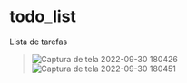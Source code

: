 # todo_list

Lista de tarefas
> ![Captura de tela 2022-09-30 180426](https://user-images.githubusercontent.com/57846548/193356038-c61648f3-c65b-4c5d-866c-2207ac470e53.png) ![Captura de tela 2022-09-30 180451](https://user-images.githubusercontent.com/57846548/193356041-af37cbab-8e17-4f5d-88cb-f47a5898b79b.png)

